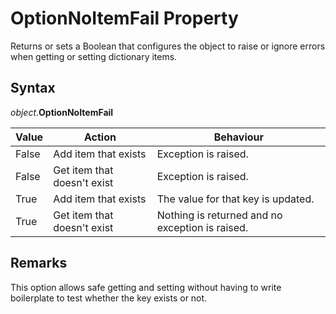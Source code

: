 # OptionNoItemFail Property

Returns or sets a Boolean that configures the object to raise or ignore errors when getting or setting dictionary items.

## Syntax

_object_.**OptionNoItemFail**

Value | Action | Behaviour
------|--------|----------
False | Add item that exists | Exception is raised.
False | Get item that doesn't exist | Exception is raised.
True | Add item that exists | The value for that key is updated.
True | Get item that doesn't exist | Nothing is returned and no exception is raised.

## Remarks

This option allows safe getting and setting without having to write boilerplate to test whether the key exists or not.
